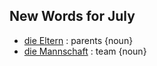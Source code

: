 ## New Words for July

- [die Eltern](http://www.dict.cc/?s=eltern) : parents {noun}
- [die Mannschaft](http://www.dict.cc/?s=Mannschaft) : team {noun}
